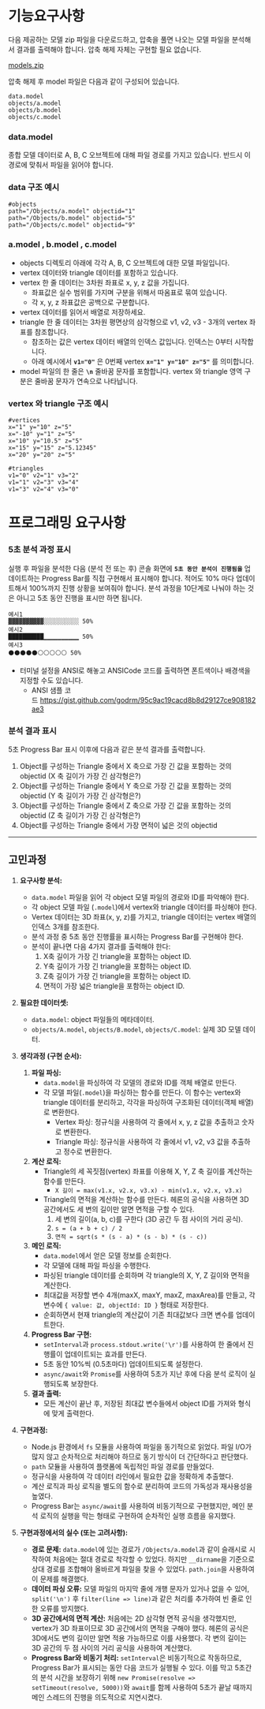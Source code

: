 # **기능요구사항**

다음 제공하는 모델 zip 파일을 다운로드하고, 압축을 풀면 나오는 모델 파일을 분석해서 결과를 출력해야 합니다. 압축 해제 자체는 구현할 필요 없습니다.

[models.zip](https://lucas-image.codesquad.kr/1747822362626models.zip)

압축 해제 후 model 파일은 다음과 같이 구성되어 있습니다.

```
data.model
objects/a.model
objects/b.model
objects/c.model

```

### **data.model**

종합 모델 데이터로 A, B, C 오브젝트에 대해 파일 경로를 가지고 있습니다. 반드시 이 경로에 맞춰서 파일을 읽어야 합니다.

### **data 구조 예시**

```
#objects
path="/Objects/a.model" objectid="1"
path="/Objects/b.model" objectid="5"
path="/Objects/c.model" objectid="9"

```

### **a.model , b.model , c.model**

- objects 디렉토리 아래에 각각 A, B, C 오브젝트에 대한 모델 파일입니다.
- vertex 데이터와 triangle 데이터를 포함하고 있습니다.
- vertex 한 줄 데이터는 3차원 좌표로 x, y, z 값을 가집니다.
    - 좌표값은 실수 범위를 가지며 구분을 위해서 따옴표로 묶여 있습니다.
    - 각 x, y, z 좌표값은 공백으로 구분합니다.
- vertex 데이터를 읽어서 배열로 저장하세요.
- triangle 한 줄 데이터는 3차원 평면상의 삼각형으로 v1, v2, v3 - 3개의 vertex 좌표를 참조합니다.
    - 참조하는 값은 vertex 데이터 배열의 인덱스 값입니다. 인덱스는 0부터 시작합니다.
    - 아래 예시에서 **`v1="0"`** 은 0번째 vertex **`x="1" y="10" z="5"`** 를 의미합니다.
- model 파일의 한 줄은 **`\n`** 줄바꿈 문자를 포함합니다. vertex 와 triangle 영역 구분은 줄바꿈 문자가 연속으로 나타납니다.

### **vertex 와 triangle 구조 예시**

```
#vertices
x="1" y="10" z="5"
x="-10" y="1" z="5"
x="10" y="10.5" z="5"
x="15" y="15" z="5.12345"
x="20" y="20" z="5"

#triangles
v1="0" v2="1" v3="2"
v1="1" v2="3" v3="4"
v1="3" v2="4" v3="0"

```

# **프로그래밍 요구사항**

### **5초 분석 과정 표시**

실행 후 파일을 분석한 다음 (분석 전 또는 후) 콘솔 화면에 **`5초 동안 분석이 진행됨을`** 업데이트하는 Progress Bar를 직접 구현해서 표시해야 합니다. 적어도 10% 마다 업데이트해서 100%까지 진행 상황을 보여줘야 합니다. 분석 과정을 10단계로 나눠야 하는 것은 아니고 5초 동안 진행을 표시만 하면 됩니다.

```
예시1
▓▓▓▓▓▓▓▓▓▓░░░░░░░░░░ 50%
예시2
██████████▁▁▁▁▁▁▁▁▁▁ 50%
예시3
⚫⚫⚫⚫⚫⚪⚪⚪⚪⚪ 50%

```

- 터미널 설정을 ANSI로 해놓고 ANSICode 코드를 출력하면 폰트색이나 배경색을 지정할 수도 있습니다.
    - ANSI 샘플 코드 https://gist.github.com/godrm/95c9ac19cacd8b8d29127ce908182ae3

### **분석 결과 표시**

5초 Progress Bar 표시 이후에 다음과 같은 분석 결과를 출력합니다.

1. Object를 구성하는 Triangle 중에서 X 축으로 가장 긴 값을 포함하는 것의 objectid (X 축 길이가 가장 긴 삼각형은?)
2. Object를 구성하는 Triangle 중에서 Y 축으로 가장 긴 값을 포함하는 것의 objectid (Y 축 길이가 가장 긴 삼각형은?)
3. Object를 구성하는 Triangle 중에서 Z 축으로 가장 긴 값을 포함하는 것의 objectid (Z 축 길이가 가장 긴 삼각형은?)
4. Object를 구성하는 Triangle 중에서 가장 면적이 넓은 것의 objectid

---

## 고민과정

1.  **요구사항 분석:**
    *   `data.model` 파일을 읽어 각 object 모델 파일의 경로와 ID를 파악해야 한다.
    *   각 object 모델 파일 (`.model`)에서 vertex와 triangle 데이터를 파싱해야 한다.
    *   Vertex 데이터는 3D 좌표(x, y, z)를 가지고, triangle 데이터는 vertex 배열의 인덱스 3개를 참조한다.
    *   분석 과정 중 5초 동안 진행률을 표시하는 Progress Bar를 구현해야 한다.
    *   분석이 끝나면 다음 4가지 결과를 출력해야 한다:
        1.  X축 길이가 가장 긴 triangle을 포함하는 object ID.
        2.  Y축 길이가 가장 긴 triangle을 포함하는 object ID.
        3.  Z축 길이가 가장 긴 triangle을 포함하는 object ID.
        4.  면적이 가장 넓은 triangle을 포함하는 object ID.

2.  **필요한 데이터셋:**
    *   `data.model`: object 파일들의 메타데이터.
    *   `objects/A.model`, `objects/B.model`, `objects/C.model`: 실제 3D 모델 데이터.

3.  **생각과정 (구현 순서):**
    1.  **파일 파싱:**
        *   `data.model`을 파싱하여 각 모델의 경로와 ID를 객체 배열로 만든다.
        *   각 모델 파일(`.model`)을 파싱하는 함수를 만든다. 이 함수는 vertex와 triangle 데이터를 분리하고, 각각을 파싱하여 구조화된 데이터(객체 배열)로 변환한다.
            *   Vertex 파싱: 정규식을 사용하여 각 줄에서 x, y, z 값을 추출하고 숫자로 변환한다.
            *   Triangle 파싱: 정규식을 사용하여 각 줄에서 v1, v2, v3 값을 추출하고 정수로 변환한다.
    2.  **계산 로직:**
        *   Triangle의 세 꼭짓점(vertex) 좌표를 이용해 X, Y, Z 축 길이를 계산하는 함수를 만든다.
            *   `X 길이 = max(v1.x, v2.x, v3.x) - min(v1.x, v2.x, v3.x)`
        *   Triangle의 면적을 계산하는 함수를 만든다. 헤론의 공식을 사용하면 3D 공간에서도 세 변의 길이만 알면 면적을 구할 수 있다.
            1.  세 변의 길이(a, b, c)를 구한다 (3D 공간 두 점 사이의 거리 공식).
            2.  `s = (a + b + c) / 2`
            3.  `면적 = sqrt(s * (s - a) * (s - b) * (s - c))`
    3.  **메인 로직:**
        *   `data.model`에서 얻은 모델 정보를 순회한다.
        *   각 모델에 대해 파일 파싱을 수행한다.
        *   파싱된 triangle 데이터를 순회하며 각 triangle의 X, Y, Z 길이와 면적을 계산한다.
        *   최대값을 저장할 변수 4개(maxX, maxY, maxZ, maxArea)를 만들고, 각 변수에 `{ value: 값, objectId: ID }` 형태로 저장한다.
        *   순회하면서 현재 triangle의 계산값이 기존 최대값보다 크면 변수를 업데이트한다.
    4.  **Progress Bar 구현:**
        *   `setInterval`과 `process.stdout.write('\r')`를 사용하여 한 줄에서 진행률이 업데이트되는 효과를 만든다.
        *   5초 동안 10%씩 (0.5초마다) 업데이트되도록 설정한다.
        *   `async/await`와 `Promise`를 사용하여 5초가 지난 후에 다음 분석 로직이 실행되도록 보장한다.
    5.  **결과 출력:**
        *   모든 계산이 끝난 후, 저장된 최대값 변수들에서 object ID를 가져와 형식에 맞게 출력한다.

4.  **구현과정:**
    *   Node.js 환경에서 `fs` 모듈을 사용하여 파일을 동기적으로 읽었다. 파일 I/O가 많지 않고 순차적으로 처리해야 하므로 동기 방식이 더 간단하다고 판단했다.
    *   `path` 모듈을 사용하여 플랫폼에 독립적인 파일 경로를 만들었다.
    *   정규식을 사용하여 각 데이터 라인에서 필요한 값을 정확하게 추출했다.
    *   계산 로직과 파싱 로직을 별도의 함수로 분리하여 코드의 가독성과 재사용성을 높였다.
    *   Progress Bar는 `async/await`를 사용하여 비동기적으로 구현했지만, 메인 분석 로직의 실행을 막는 형태로 구현하여 순차적인 실행 흐름을 유지했다.

5.  **구현과정에서의 실수 (또는 고려사항):**
    *   **경로 문제:** `data.model`에 있는 경로가 `/Objects/a.model`과 같이 슬래시로 시작하여 처음에는 절대 경로로 착각할 수 있었다. 하지만 `__dirname`을 기준으로 상대 경로를 조합해야 올바르게 파일을 찾을 수 있었다. `path.join`을 사용하여 이 문제를 해결했다.
    *   **데이터 파싱 오류:** 모델 파일의 마지막 줄에 개행 문자가 있거나 없을 수 있어, `split('\n')` 후 `filter(line => line)`과 같은 처리를 추가하여 빈 줄로 인한 오류를 방지했다.
    *   **3D 공간에서의 면적 계산:** 처음에는 2D 삼각형 면적 공식을 생각했지만, vertex가 3D 좌표이므로 3D 공간에서의 면적을 구해야 했다. 헤론의 공식은 3D에서도 변의 길이만 알면 적용 가능하므로 이를 사용했다. 각 변의 길이는 3D 공간의 두 점 사이의 거리 공식을 사용하여 계산했다.
    *   **Progress Bar와 비동기 처리:** `setInterval`은 비동기적으로 작동하므로, Progress Bar가 표시되는 동안 다음 코드가 실행될 수 있다. 이를 막고 5초간의 분석 시간을 보장하기 위해 `new Promise(resolve => setTimeout(resolve, 5000))`와 `await`를 함께 사용하여 5초가 끝날 때까지 메인 스레드의 진행을 의도적으로 지연시켰다.

